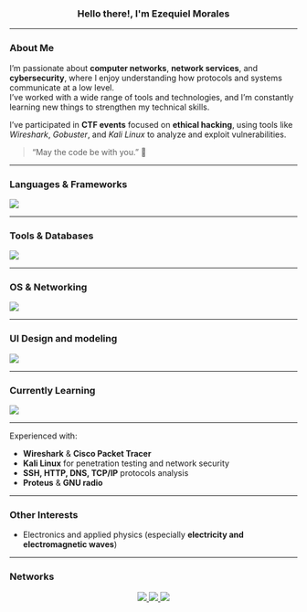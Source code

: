 <h3 align="center">Hello there!, I'm Ezequiel Morales</h3>

---

### About Me
I’m passionate about **computer networks**, **network services**, and **cybersecurity**, where I enjoy understanding how protocols and systems communicate at a low level.  
I’ve worked with a wide range of tools and technologies, and I’m constantly learning new things to strengthen my technical skills.

I’ve participated in **CTF events** focused on **ethical hacking**, using tools like *Wireshark*, *Gobuster*, and *Kali Linux* to analyze and exploit vulnerabilities.  

> “May the code be with you.” 🌌

---

### Languages & Frameworks
<p align="left">
  <img src="https://skillicons.dev/icons?i=cpp,python,java,js,lua,html,css" />
</p>

---

### Tools & Databases
<p align="left">
  <img src="https://skillicons.dev/icons?i=vscode,git,express,nodejs,nginx,aws,postgres,mongodb" />

</p>

---

### OS & Networking
<p align="left">
  <img src="https://skillicons.dev/icons?i=linux,windows,kali,ubuntu" />

---
### UI Design and modeling
<p align="left">
  <img src="https://skillicons.dev/icons?i=ps,blender" />
</p>

---

### Currently Learning
<p align="left">
  <img src="https://skillicons.dev/icons?i=docker"/>
</p>


---

Experienced with:
- **Wireshark** & **Cisco Packet Tracer**  
- **Kali Linux** for penetration testing and network security  
- **SSH, HTTP, DNS, TCP/IP** protocols analysis
- **Proteus**  &  **GNU radio**

---

### Other Interests
- Electronics and applied physics (especially **electricity and electromagnetic waves**)

---

### Networks
<p align="center">
  <a href="https://discord.com/users/forcex" target="_blank">
    <img src="https://skillicons.dev/icons?i=discord" />
  </a>
  <a href="https://tryhackme.com/p/ForcexDev" target="_blank">
    <img src="https://img.shields.io/badge/TryHackMe-%23121212.svg?style=for-the-badge&logo=tryhackme&logoColor=red" />
  </a>
  <a href="https://leetcode.com/ForcexDev/" target="_blank">
    <img src="https://img.shields.io/badge/LeetCode-%23121212.svg?style=for-the-badge&logo=leetcode&logoColor=yellow" />
  </a>
</p>
